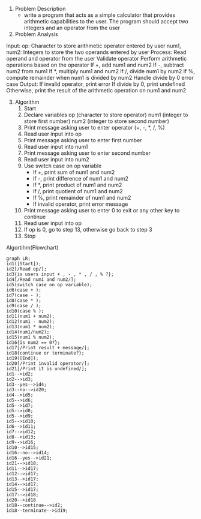 1. Problem Description 
    - write a program that acts as a simple calculator that provides arithmetic capabilities to the user. 
    The program should accept two integers and an operator from the user
2. Problem Analysis

Input:
    op: Character to store arithmetic operator entered by user
    num1, num2: Integers to store the two operands entered by user
Process:
    Read operand and operator from the user
    Validate operator
    Perform arithmetic operations based on the operator
        If +, add num1 and num2
        If -, subtract num2 from num1
        If *, multiply num1 and num2
        If /, divide num1 by num2
        If %, compute remainder when num1 is divided by num2
    Handle divide by 0 error case
Output:
    If invalid operator, print error
    If divide by 0, print undefined
    Otherwise, print the result of the arithmetic operation on num1 and num2

3. Algorithm 
    1. Start
    2. Declare variables
        op (character to store operator)
        num1 (integer to store first number)
        num2 (integer to store second number)
    3. Print message asking user to enter operator (+, -, *, /, %)
    4. Read user input into op
    5. Print message asking user to enter first number
    6.  Read user input into num1
    7. Print message asking user to enter second number
    8. Read user input into num2
    9. Use switch case on op variable
        - If +, print sum of num1 and num2
        - If -, print difference of num1 and num2
        - If *, print product of num1 and num2
        - If /, print quotient of num1 and num2
        - If %, print remainder of num1 and num2
        - If invalid operator, print error message
    10. Print message asking user to enter 0 to exit or any other key to continue
    11. Read user input into op
    12. If op is 0, go to step 13, otherwise go back to step 3
    13. Stop

Algortihm(Flowchart)

```mermaid
graph LR;
id1([Start]);
id2[/Read op/];
id3{is users input + , - , * , / , % ?};
id4[/Read num1 and num2/];
id5(switch case on op variable);
id6(case + );
id7(case - );
id8(case * );
id9(case / );
id10(case % );
id11(num1 + num2);
id12(num1 - num2);
id13(num1 * num2);
id14(num1/num2);
id15(num1 % num2);
id16{is num2 == 0?};
id17[/Print result + message/];
id18{continue or terminate?};
id19([End]);
id20[/Print invalid operator/];
id21[/Print it is undefined/];
id1-->id2;
id2-->id3;
id3--yes-->id4;
id3--no-->id20;
id4-->id5;
id5-->id6;
id5-->id7;
id5-->id8;
id5-->id9;
id5-->id10;
id6-->id11;
id7-->id12;
id8-->id13;
id9-->id16;
id10-->id15;
id16--no-->id14;
id16--yes-->id21;
id21-->id18;
id11-->id17;
id12-->id17;
id13-->id17;
id14-->id17;
id15-->id17;
id17-->id18;
id20-->id18
id18--continue-->id2;
id18--terminate-->id19;

```

```